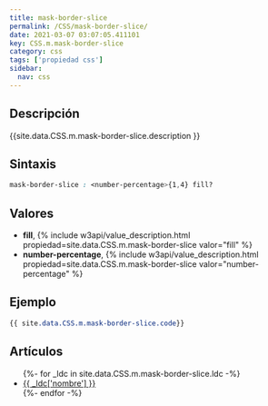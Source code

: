 ```yaml
---
title: mask-border-slice
permalink: /CSS/mask-border-slice/
date: 2021-03-07 03:07:05.411101
key: CSS.m.mask-border-slice
category: css
tags: ['propiedad css']
sidebar: 
  nav: css
---
```


## Descripción
{{site.data.CSS.m.mask-border-slice.description }}

## Sintaxis
~~~css
mask-border-slice : <number-percentage>{1,4} fill?
~~~

## Valores
* **fill**,  {% include w3api/value_description.html propiedad=site.data.CSS.m.mask-border-slice valor="fill" %}
* **number-percentage**,  {% include w3api/value_description.html propiedad=site.data.CSS.m.mask-border-slice valor="number-percentage" %}

## Ejemplo
~~~css
{{ site.data.CSS.m.mask-border-slice.code}}
~~~

## Artículos
<ul>
{%- for _ldc in site.data.CSS.m.mask-border-slice.ldc -%}
   <li>
       <a href="{{_ldc['url'] }}">{{ _ldc['nombre'] }}</a>
   </li>
{%- endfor -%}
</ul>
